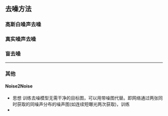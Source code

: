 ## 去噪方法
### 高斯白噪声去噪

### 真实噪声去噪

### 盲去噪

------------------
### 其他
#### Noise2Noise
- 思想
  训练去噪模型无需干净的目标图，可以用带噪图代替。即网络通过两张同时获取的同噪声分布的噪声图(如连续短曝光两次获取)，训练
- 

<!--stackedit_data:
eyJoaXN0b3J5IjpbNDcyNzAzMjQ1LC0xMDIxNzk0OTIxLC0xMz
IwNzg4NDUwLDczMDk5ODExNl19
-->